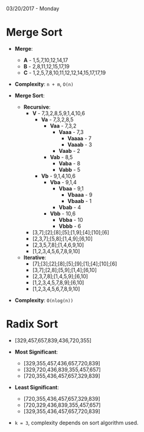03/20/2017 - Monday

# Merge Sort

* **Merge**:
	* **A** - 1,5,7,10,12,14,17
	* **B** - 2,8,11,12,15,17,19
	* **C** - 1,2,5,7,8,10,11,12,12,14,15,17,17,19

* **Complexity**: `n + m`, `O(n)`

* **Merge Sort**:
	* **Recursive**:
		* **V** - 7,3,2,8,5,9,1,4,10,6
			* **Va** - 7,3,2,8,5
				* **Vaa** - 7,3,2
					* **Vaaa** - 7,3
						* **Vaaaa** - 7
						* **Vaaab** - 3
					* **Vaab** - 2
				* **Vab** - 8,5
					* **Vaba** - 8
					* **Vabb** - 5
			* **Vb** - 9,1,4,10,6
				* **Vba** - 9,1,4
					* **Vbaa** - 9,1
						* **Vbaaa** - 9
						* **Vbaab** - 1
					* **Vbab** - 4
				* **Vbb** - 10,6
					* **Vbba** - 10
					* **Vbbb** - 6
		* [3,7];[2];[8];[5];[1,9];[4];[10];[6]
		* [2,3,7];[5,8];[1,4,9];[6,10]
		* [2,3,5,7,8];[1,4,6,9,10]
		* [1,2,3,4,5,6,7,8,9,10]
	* **Iterative**:
		* [7];[3];[2];[8];[5];[9];[1];[4];[10];[6]
		* [3,7];[2,8];[5,9];[1,4];[6,10]
		* [2,3,7,8];[1,4,5,9];[6,10]
		* [1,2,3,4,5,7,8,9];[6,10]
		* [1,2,3,4,5,6,7,8,9,10]

* **Complexity**: `O(nlog(n))`

# Radix Sort

* [329,457,657,839,436,720,355]
* **Most Significant**:
	* [329,355,457,436,657,720,839]
	* [329,720,436,839,355,457,657]
	* [720,355,436,457,657,329,839]
* **Least Significant**:
	* [720,355,436,457,657,329,839]
	* [720,329,436,839,355,457,657]
	* [329,355,436,457,657,720,839]

* `k = 3`, complexity depends on sort algorithm used.
